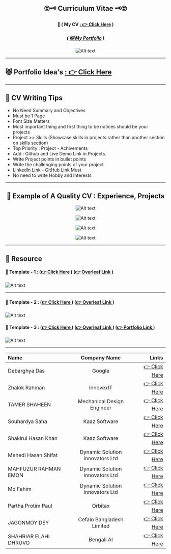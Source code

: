 <div align="center">

##  🙄🗝️ Curriculum Vitae 🗝️🙄

#### 🌱 ( My CV [ : 👉 Click Here]() )

##### ( [😾 My Portfolio](https://sumonta056.github.io/index.html) )

![Alt text](./Assets/image.png)
</div>
<hr>


## 😾 Portfolio Idea's  [ : 👉 Click Here](./Portfolio/Readme.md)


<hr>

## 🌱 CV Writing Tips
- No Need Summary and Objectives
- Must be 1 Page
- Font Size Matters
- Most important thing and first thing to be notices should be your projects
- Project >> Skills (Showcase skills in projects rather than another section on skills section)
- Top Priority : Project - Achivements
- Add : Github and Live Demo Link in Projects.
- Write Project points in bullet points
- Write the challenging points of your project
- LinkedIn Link - GitHub Link Must
- No need to write Hobby and Interests

<hr>
<div align ="center">

<h2> 🌱 Example of A Quality CV : Experience, Projects</h2>

![Alt text](./Assets/imag1.png)

![Alt text](./Assets/2.png)

![Alt text](./Assets/3.png)


![Alt text](./Assets/4.png)


</div>
<hr>


## 🌱 Resource

#### 💫 Template - 1 : ([👉 Click Here ](https://www.latextemplates.com/template/freeman-cv)) ([👉 Overleaf Link ](https://www.overleaf.com/project/6588fc1c96a768adfde56b19))

![Alt text](./Assets/image-1.png)

<hr>

#### 🐛 Template - 2 : ([👉 Click Here ](https://www.latextemplates.com/template/awesome-resume-cv)) ([👉 Overleaf Link ](https://www.overleaf.com/project/6588fc23d7e2495b88719ea5))

![Alt text](./Assets/image-2.png)


#### 🐛 Template - 3 : ([👉 Click Here ](https://www.latextemplates.com/template/deedy-resume-cv)) ([👉 Overleaf Link ](https://www.overleaf.com/project/6588fba6d7e2495b88718fd6)) ([👉 Portfolio Link ](https://debarghyadas.com/))

![Alt text](./Assets/image-3.png)

<hr>

<div align="center">

| Name     | Company Name | Links     |
| :---        |    :----:   |          ---: |
| Debarghya Das | Google                     |   [👉 Click Here](./Others/debarghya-das-resume.pdf)   |
| Zhalok Rahman | InnovexIT                  |   [👉 Click Here](./Others/Zolok%20Bhai%20CV.pdf)   |
| TAMER SHAHEEN | Mechanical Design Engineer |   [👉 Click Here](/Others/Tamer%20Vai.pdf)   |
| Souhardya Saha | Kaaz Software |   [👉 Click Here](./Others/Souhardya%20Vai%20CV.pdf)   |
| Shakirul Hasan Khan| Kaaz Software |   [👉 Click Here](./Others/Shakirul%20Vai%20CV.pdf)   |
| Mehedi Hasan Shifat | Dynamic Solution innovators Ltd |   [👉 Click Here](./Others/Sifat%20Vai%20CV.pdf)   |
| MAHFUZUR RAHMAN EMON | Dynamic Solution innovators Ltd  |   [👉 Click Here](./Others/Emon%20Vai%20CV.pdf)   |
| Md Fahim | Dynamic Solution innovators Ltd |   [👉 Click Here](./Others/Fahim%20Bhai%20Cv.pdf)   |
| Partha Protim Paul | Orbitax |   [👉 Click Here](./Others/PPP%20Sir%20CV.pdf)   |
| JAGONMOY DEY | Cefalo Bangladesh Limited |   [👉 Click Here](./Others/joga%20bhai%20CV.pdf)   |
| SHAHRIAR ELAHI DHRUVO | Bengali AI |   [👉 Click Here](./Others/Dhurobo%20VAi%20CV.pdf)   |


</div>